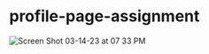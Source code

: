 # profile-page-assignment
![Screen Shot 03-14-23 at 07 33 PM](https://user-images.githubusercontent.com/3020032/226502312-aea6bbb2-c34d-4c14-89b8-5ed6f5c11d01.PNG)

